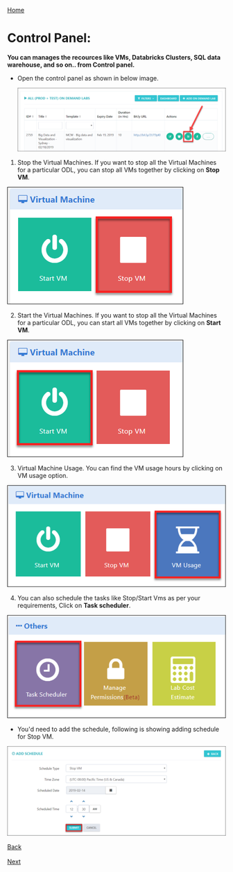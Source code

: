 [Home](./../README.md)

# Control Panel:

**You can manages the recources like VMs, Databricks Clusters, SQL data warehouse, and so on.. from Control panel.**

* Open the control panel as shown in below image.

   ![](images/control1.png)
   
1. Stop the Virtual Machines.
   If you want to stop all the Virtual Machines for a particular ODL, you can stop all VMs together by clicking on **Stop VM**.
 
 ![](images/stopvm1.png)
 
2. Start the Virtual Machines.
   If you want to stop all the Virtual Machines for a particular ODL, you can start all VMs together by clicking on **Start VM**.
 
 ![](images/startvm.png)
 
3. Virtual Machine Usage.
   You can find the VM usage hours by clicking on VM usage option.

 ![](images/vmusage.png)
 
4. You can also schedule the tasks like Stop/Start Vms as per your requirements, Click on **Task scheduler**.
 
 ![](images/tasksch.png)
 
* You'd need to add the schedule, following is showing adding schedule for Stop VM.

 ![](images/taskadd.png)
 
[Back](./View_Users_Page_readme.md#view-users-page) &nbsp;&nbsp;&nbsp;&nbsp;&nbsp;&nbsp;&nbsp;&nbsp;&nbsp;&nbsp;&nbsp;&nbsp;&nbsp;&nbsp;&nbsp;&nbsp;&nbsp;&nbsp;&nbsp;&nbsp;&nbsp;&nbsp;&nbsp;&nbsp;&nbsp;&nbsp;&nbsp;&nbsp;&nbsp;&nbsp;&nbsp;&nbsp;&nbsp;&nbsp;&nbsp;&nbsp;&nbsp;&nbsp;&nbsp;&nbsp;&nbsp;&nbsp;&nbsp;&nbsp;&nbsp;&nbsp;&nbsp;&nbsp;&nbsp;&nbsp;&nbsp;&nbsp;&nbsp;&nbsp;&nbsp;&nbsp;&nbsp;&nbsp;&nbsp;&nbsp;&nbsp;&nbsp;&nbsp;&nbsp;&nbsp;&nbsp;&nbsp;&nbsp;&nbsp;&nbsp;&nbsp;&nbsp;&nbsp;&nbsp;&nbsp;&nbsp;&nbsp;&nbsp;&nbsp;&nbsp;&nbsp;&nbsp;&nbsp;&nbsp;&nbsp;&nbsp;&nbsp;&nbsp;&nbsp;&nbsp;&nbsp;&nbsp;&nbsp;&nbsp;&nbsp;&nbsp;&nbsp;&nbsp;&nbsp;&nbsp;&nbsp;&nbsp;&nbsp;&nbsp;&nbsp;&nbsp;&nbsp;&nbsp;&nbsp;&nbsp;&nbsp;&nbsp;&nbsp;&nbsp;&nbsp;&nbsp;&nbsp;&nbsp;&nbsp;&nbsp;&nbsp;&nbsp;&nbsp;&nbsp;&nbsp;&nbsp;&nbsp;[Next](./Support_Information_readme.md#support-information) 











